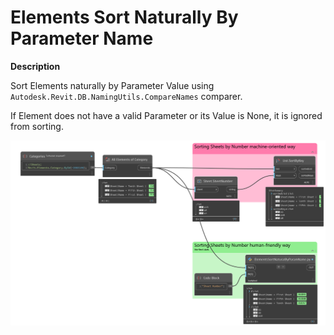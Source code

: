 # Elements Sort Naturally By Parameter Name

__Description__

Sort Elements naturally by Parameter Value using `Autodesk.Revit.DB.NamingUtils.CompareNames` comparer.

If Element does not have a valid Parameter or its Value is None, it is ignored from sorting.

![ElementsSortNaturalByParamName_1.png](image/ElementsSortNaturalByParamName_1.png)
